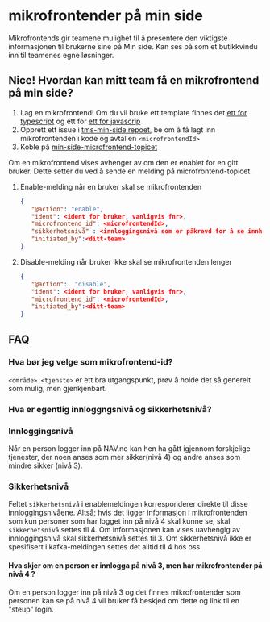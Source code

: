 # mikrofrontender på min side

Mikrofrontends gir teamene mulighet til å presentere den viktigste informasjonen til brukerne sine på Min side. Kan ses
på som et butikkvindu inn til teamenes egne løsninger.

## Nice! Hvordan kan mitt team få en mikrofrontend på min side?

1. Lag en mikrofrontend! Om du vil bruke ett template finnes
   det [ett for typescript](https://github.com/navikt/tms-mikrofrontend-template-vitets) og ett for
   [ett for javascrip](https://github.com/navikt/tms-mikrofrontend-template-vitejs)
2. Opprett ett issue i [tms-min-side repoet](https://github.com/navikt/tms-min-side), be om å få lagt inn
   mikrofrontenden i kode og avtal en `<microfrontendId>`
3. Koble på [min-side-microfrontend-topicet](https://github.com/navikt/min-side-microfrontend-topic-iac)

Om en mikrofrontend vises avhenger av om den er enablet for en gitt bruker. Dette setter du ved å sende en melding på
microfrontend-topicet.

1. Enable-melding når en bruker skal se mikrofrontenden
   ```json
   {
      "@action": "enable",
      "ident": <ident for bruker, vanligvis fnr>,
      "microfrontend_id": <microfrontendId>,
      "sikkerhetsnivå" : <innloggingsnivå som er påkrevd for å se innholdet i mikrofrontenden, gyldige verdier: 3 eller 4>,
      "initiated_by":<ditt-team>
   }
   ```
2. Disable-melding når bruker ikke skal se mikrofrontenden lenger
   ```json
   {
      "@action":  "disable",
      "ident": <ident for bruker, vanligvis fnr>,
      "microfrontend_id": <microfrontendId>,
      "initiated_by":<ditt-team>
   }
   ```

## FAQ

### Hva bør jeg velge som mikrofrontend-id?
`<område>.<tjenste>` er ett bra utgangspunkt, prøv å holde det så generelt som mulig, men gjenkjenbart.

### Hva er egentlig innloggngsnivå og sikkerhetsnivå?

### Innloggingsnivå
Når en person logger inn på NAV.no kan hen ha gått igjennom forskjelige tjenester, der noen anses som 
mer sikker(nivå 4) og andre anses som mindre sikker (nivå 3). 

### Sikkerhetsnivå
Feltet `sikkerhetsnivå` i enablemeldingen  korresponderer direkte til disse innloggingsnivåene. Altså; hvis det ligger informasjon i mikrofrontenden 
som kun personer som har logget inn på nivå 4 skal kunne se, skal `sikkerhetsnivå` settes til 4. Om informasjonen
kan vises uavhengig av innloggingsnivå skal sikkerhetsnivå settes til 3.
Om sikkerhetsnivå ikke er spesifisert i kafka-meldingen settes det alltid til 4 hos oss.


#### Hva skjer om en person er innlogga på nivå 3, men har mikrofrontender på nivå 4 ?
Om en person logger inn på nivå 3 og det finnes mikrofrontender som personen kan se på nivå 4 vil bruker få beskjed om dette og link til en "steup"
login.


